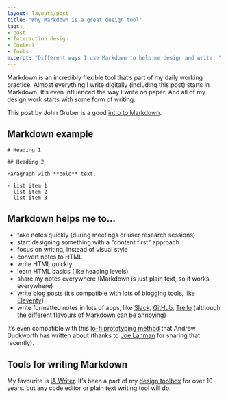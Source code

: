 ```yaml
---
layout: layouts/post
title: "Why Markdown is a great design tool"
tags:
- post
- Interaction design
- Content
- Tools
excerpt: "Different ways I use Markdown to help me design and write. "
---
```


Markdown is an incredibly flexible tool that’s part of my daily working practice. Almost everything I write digitally (including this post) starts in Markdown. It’s even influenced the way I write on paper. And all of my design work starts with some form of writing.

This post by John Gruber is a good [intro to Markdown](https://daringfireball.net/projects/markdown/).

## Markdown example

```
# Heading 1

## Heading 2

Paragraph with **bold** text.

- list item 1
- list item 2
- list item 3
```

## Markdown helps me to…

- take notes quickly (during meetings or user research sessions)
- start designing something with a "content first" approach
- focus on writing, instead of visual style
- convert notes to HTML
- write HTML quickly
- learn HTML basics (like heading levels)
- share my notes everywhere (Markdown is just plain text, so it works everywhere)
- write blog posts (it’s compatible with lots of blogging tools, like [Eleventy](https://www.11ty.dev/docs/languages/markdown/))
- write formatted notes in lots of apps, like [Slack](https://slack.com/intl/en-gb/help/articles/202288908-Format-your-messages), [GitHub](https://docs.github.com/en/get-started/writing-on-github/getting-started-with-writing-and-formatting-on-github/basic-writing-and-formatting-syntax), [Trello](https://support.atlassian.com/trello/docs/how-to-format-your-text-in-trello/) (although the different flavours of Markdown can be annoying)

It’s even compatible with this [lo-fi prototyping method](https://grillopress.github.io/2019/05/04/writing-shorthand.html) that Andrew Duckworth has written about (thanks to [Joe Lanman](https://joelanman.com/) for sharing that recently). 

## Tools for writing Markdown

My favourite is [iA Writer](https://ia.net/writer). It’s been a part of my [design toolbox](https://www.benjystanton.co.uk/blog/my-interaction-design-tools-version-3/) for over 10 years. but any code editor or plain text writing tool will do.